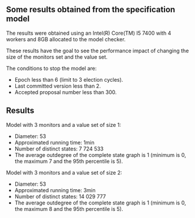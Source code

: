 ## Some results obtained from the specification model

The results were obtained using an Intel(R) Core(TM) I5 7400 with 4 workers and 8GB allocated to the model checker.

These results have the goal to see the performance impact of changing the size of the monitors set and the value set.

The conditions to stop the model are:
* Epoch less than 6 (limit to 3 election cycles).
* Last committed version less than 2.
* Accepted proposal number less than 300.

## Results

Model with 3 monitors and a value set of size 1:
* Diameter: 53
* Approximated running time: 1min
* Number of distinct states: 7 724 533
* The average outdegree of the complete state graph is 1 (minimum is 0, the maximum 7 and the 95th percentile is 5).

Model with 3 monitors and a value set of size 2:
* Diameter: 53
* Approximated running time: 3min
* Number of distinct states: 14 029 777
* The average outdegree of the complete state graph is 1 (minimum is 0, the maximum 8 and the 95th percentile is 5).
